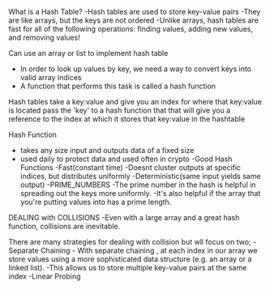 What is a Hash Table?
-Hash tables are used to store key-value pairs
-They are like arrays, but the keys are not ordered
-Unlike arrays, hash tables are fast for all of the following operations: finding values, adding new values, and removing values!

Can use an array or list to implement hash table

-   In order to look up values by key, we need a way to convert keys into valid array indices
-   A function that performs this task is called a hash function

Hash tables take a key:value and give you an index for where that key:value is located
pass the 'key' to a hash function that that will give you a reference to the index at which it stores that key:value in the hashtable

Hash Function

-   takes any size input and outputs data of a fixed size
-   used daily to protect data and used often in crypto
    -Good Hash Functions
    -Fast(constant time)
    -Doesnt cluster outputs at specific indices, but distributes uniformly
    -Deterministic(same input yields same output)
    -PRIME_NUMBERS
    -The prime number in the hash is helpful in spreading out the keys more uniformly.
    -It's also helpful if the array that you're putting values into has a prime length.

DEALING with COLLISIONS
-Even with a large array and a great hash function, collisions are inevitable.

There are many strategies for dealing with collision but wll focus on two; - Separate Chaining - With separate chaining , at each index in our array we store values using a more sophisticated data structure (e.g. an array or a linked list).
-This allows us to store multiple key-value pairs at the same index
-Linear Probing
